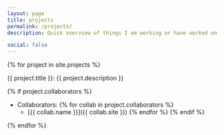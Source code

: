 ```yaml
---
layout: page
title: projects
permalink: /projects/
description: Quick overview of things I am working or have worked on

social: false
---
```


{% for project in site.projects %}

{{ project.title }}: {{ project.description }}

{% if project.collaborators %}
* Collaborators:
{% for collab in project.collaborators %}
    * [{{ collab.name }}]({{ collab.site }})
{% endfor %}
{% endif %}

{% endfor %}
